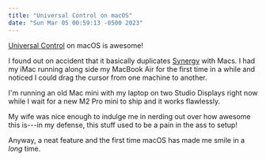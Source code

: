 ```yaml
---
title: "Universal Control on macOS"
date: "Sun Mar 05 00:59:13 -0500 2023"
---
```


[Universal Control][1] on macOS is awesome!

I found out on accident that it basically duplicates [Synergy][2] with Macs. I
had my iMac running along side my MacBook Air for the first time in a while
and noticed I could drag the cursor from one machine to another.

I'm running an old Mac mini with my laptop on two Studio Displays right now
while I wait for a new M2 Pro mini to ship and it works flawlessly.

My wife was nice enough to indulge me in nerding out over how awesome this
is---in my defense, this stuff used to be a pain in the ass to setup!

Anyway, a neat feature and the first time macOS has made me smile in a _long_
time.

[1]: https://support.apple.com/en-us/HT212757
[2]: https://symless.com/synergy
